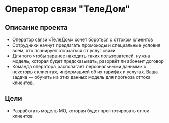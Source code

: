 # Оператор связи "ТелеДом"

## Описание проекта

- Оператор связи «ТелеДом» хочет бороться с оттоком клиентов
- Сотрудники начнут предлагать промокоды и специальные условия всем, кто планирует отказаться от услуг связи
- Для того чтобы заранее находить таких пользователей, нужна модель, которая будет предсказывать, разорвёт ли абонент договор
- Команда оператора располагает персональными данными о некоторых клиентах, информацией об их тарифах и услугах. Ваша задача — обучить на этих данных модель для прогноза оттока клиентов.

## Цели

- Разработать модель МО, которая будет прогнозировать отток клиентов
